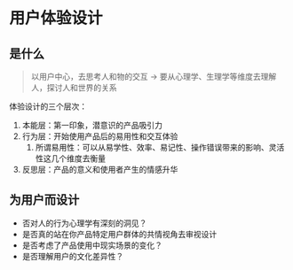 # 用户体验设计

## 是什么

> 以用户中心，去思考人和物的交互 -> 要从心理学、生理学等维度去理解人，探讨人和世界的关系

体验设计的三个层次：

1. 本能层：第一印象，潜意识的产品吸引力
2. 行为层：开始使用产品后的易用性和交互体验
   1. 所谓易用性：可以从易学性、效率、易记性、操作错误带来的影响、灵活性这几个维度去衡量
3. 反思层：产品的意义和使用者产生的情感升华

## 为用户而设计

- 否对人的行为心理学有深刻的洞见？
- 是否真的站在你产品特定用户群体的共情视角去审视设计
- 是否考虑了产品使用中现实场景的变化？
- 是否理解用户的文化差异性？

